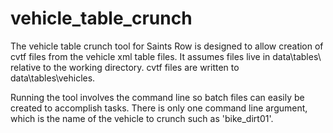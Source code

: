 # vehicle_table_crunch

The vehicle table crunch tool for Saints Row is designed to allow creation of cvtf files from the vehicle xml table files. It assumes files live in data\tables\ relative to the working directory. cvtf files are written to data\tables\vehicles.

Running the tool involves the command line so batch files can easily be created to accomplish tasks. There is only one command line argument, which is the name of the vehicle to crunch such as 'bike_dirt01'.
